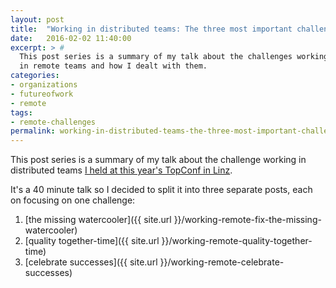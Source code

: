 ```yaml
---
layout: post
title:  "Working in distributed teams: The three most important challenges"
date:   2016-02-02 11:40:00
excerpt: > #
  This post series is a summary of my talk about the challenges working
  in remote teams and how I dealt with them.
categories:
- organizations
- futureofwork
- remote
tags:
- remote-challenges
permalink: working-in-distributed-teams-the-three-most-important-challenges
---
```


This post series is a summary of my talk about the challenge working in distributed teams
 [I held at this year's TopConf in Linz](http://topconf.com/linz-2016/trackevent/there-is-no-half-remote-team/).
 
It's a 40 minute talk so I decided to split it into three separate posts, each on focusing on one challenge:

1. [the missing watercooler]({{ site.url }}/working-remote-fix-the-missing-watercooler)
2. [quality together-time]({{ site.url }}/working-remote-quality-together-time)
3. [celebrate successes]({{ site.url }}/working-remote-celebrate-successes)

